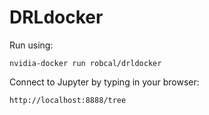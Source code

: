 # DRLdocker


Run using:
```
nvidia-docker run robcal/drldocker
```

Connect to Jupyter by typing in your browser:
```
http://localhost:8888/tree
```